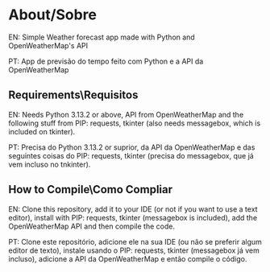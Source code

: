 # About/Sobre
EN: Simple Weather forecast app made with Python and OpenWeatherMap's API

PT: App de previsão do tempo feito com Python e a API da OpenWeatherMap
## Requirements\Requisitos
EN: Needs Python 3.13.2 or above, API from OpenWeatherMap and the following stuff from PIP: requests, tkinter (also needs messagebox, which is included on tkinter).

PT: Precisa do Python 3.13.2 or suprior, da API da OpenWeatherMap e das seguintes coisas do PIP: requests, tkinter (precisa do messagebox, que já vem incluso no tnkinter).
## How to Compile\Como Compliar
EN: Clone this repository, add it to your IDE (or not if you want to use a text editor), install with PIP: requests, tkinter (messagebox is included), add the OpenWeatherMap API and then compile the code.

PT: Clone este repositório, adicione ele na sua IDE (ou não se preferir algum editor de texto), instale usando o PIP: requests, tkinter (messagebox já vem incluso), adicione a API da OpenWeatherMap e então compile o código.
